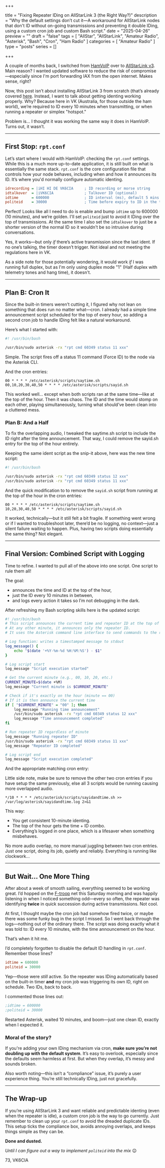 +++

title = "Fixing Repeater IDing on AllStarLink 3 (the Right Way?)"
description = "Why the default settings don’t cut it—A workaround for AllStarLink nodes that don't ID without on-going transmissions and preventing it double IDing, using a custom cron job and custom Bash script."
date = "2025-04-26"
preview = ""
draft = "false"
tags = [ "AllStar", "AllStarLink", "Amateur Radio", "Asterisk", "Bash", "Cron", "Ham Radio" ]
categories = [ "Amateur Radio" ]
type = "posts"
series = []

+++

A couple of months back, I switched from [HamVoIP](https://www.hamvoip.org/) over to [AllStarLink v3](https://www.allstarlink.org/). Main reason? I wanted updated software to reduce the risk of compromise—especially since I'm port forwarding IAX from the open internet. Makes sense, right?

Now, this post isn’t about installing AllStarLink 3 from scratch (that’s already covered [here](https://allstarlink.github.io/user-guide/pi-detailed/). Instead, I want to talk about getting identing working properly. Why? Because here in VK (Australia, for those outside the ham world), we’re required to ID every 10 minutes when transmitting, or when running a repeater or simplex "hotspot."

Problem is... I thought it was working the same way it does in HamVoIP. Turns out, it wasn’t.

---

## First Stop: `rpt.conf`

Let’s start where I would with HamVoIP: checking the `rpt.conf` settings. While this is a much more up-to-date application, it is still built on what is essentially the same stack. `rpt.conf` is the core configuration file that controls how your node behaves, including when and how it announces its ID. It’s where you'd normally configure automatic identing.

```INI
idrecording = |iHI HI DE VK6CIA     ; ID recording or morse string
idtalkover  = |iVK6CIA              ; Talkover ID (optional)
idtime      = 600000                ; ID interval (ms), default 5 mins (300000)
politeid    = 30000                 ; Time before expiry to ID in the tail (default 30000)
```

Perfect! Looks like all I need to do is enable and bump `idtime` up to 600000 (10 minutes), and we’re golden. I'll set `politeid` just to avoid it IDing over the top of transmissions. At the same time I also set the `idtalkover` to just be a shorter version of the normal ID so it wouldn't be so intrusive during conversations.

Yes, it works—but only *if* there’s active transmission since the last ident. If no one’s talking, the timer doesn’t trigger. Not ideal and not meeting the regulations here in VK.

As a side note for those potentially wondering, it would work *if* I was running full duplex, but as I'm only using duplex mode "1" (Half duplex with telemetry tones and hang time), it doesn't.

---

## Plan B: Cron It

Since the built-in timers weren’t cutting it, I figured why not lean on something that does run no matter what—cron. I already had a simple time announcement script scheduled for the top of every hour, so adding a second cron job to handle IDing felt like a natural workaround.

Here’s what I started with:

```Bash
#! /usr/bin/bash

/usr/bin/sudo asterisk -rx "rpt cmd 60349 status 11 xxx"
```

Simple. The script fires off a status 11 command (Force ID) to the node via the Asterisk CLI.

And the cron entries:

```Text
00 * * * * /etc/asterisk/scripts/saytime.sh
00,10,20,30,40,50 * * * * /etc/asterisk/scripts/sayid.sh
```

This worked well... except when both scripts ran at the same time—like at the top of the hour. Then it was chaos. The ID and the time would stomp on each other, playing simultaneously, turning what should’ve been clean into a cluttered mess.

### Plan B: And a Half

To fix the overlapping audio, I tweaked the saytime.sh script to include the ID right after the time announcement. That way, I could remove the sayid.sh entry for the top of the hour entirely.

Keeping the same ident script as the snip-it above, here was the new time script:

```Bash
#! /usr/bin/bash

/usr/bin/sudo asterisk -rx "rpt cmd 60349 status 12 xxx"
/usr/bin/sudo asterisk -rx "rpt cmd 60349 status 11 xxx"
```

And the quick modification to to remove the `sayid.sh` script from running at the top of the hour in the cron entries:

```Text
00 * * * * /etc/asterisk/scripts/saytime.sh
10,20,30,40,50 * * * * /etc/asterisk/scripts/sayid.sh
```

It worked, technically—but it still felt a bit fragile. If something went wrong or if I wanted to troubleshoot later, there’d be no logging, no context—just a silent failure waiting to happen. Plus, having two scripts doing essentially the same thing? Not elegant.

---

## Final Version: Combined Script with Logging

Time to refine. I wanted to pull all of the above into one script. One script to rule them all!

The goal:
* announces the time and ID at the top of the hour,
* just the ID every 10 minutes in between,
* and logs every action it takes so I’m not debugging in the dark.

After refreshing my Bash scripting skills here is the updated script:

```Bash
#! /usr/bin/bash
# This script announces the current time and repeater ID at the top of each hour.
# At any other minute, it announces only the repeater ID.
# It uses the Asterisk command line interface to send commands to the repeater.

# Log function: writes a timestamped message to stdout
log_message() {
    echo "$(date '+%Y-%m-%d %H:%M:%S') - $1"
}

# Log script start
log_message "Script execution started"

# Get the current minute (e.g., 00, 10, 20, etc.)
CURRENT_MINUTE=$(date +%M)
log_message "Current minute is $CURRENT_MINUTE"

# Check if it's exactly on the hour (minute == 00)
# If it is then announce the current time
if [ "$CURRENT_MINUTE" = "00" ]; then
    log_message "Running time announcement"
    /usr/bin/sudo asterisk -rx "rpt cmd 60349 status 12 xxx"
    log_message "Time announcement completed"
fi

# Run repeater ID regardless of minute
log_message "Running repeater ID"
/usr/bin/sudo asterisk -rx "rpt cmd 60349 status 11 xxx"
log_message "Repeater ID completed"

# Log script end
log_message "Script execution completed"
```

And the appropriate matching cron entry:

Little side note, make be sure to remove the other two cron entries if you have setup the same previously, else all 3 scripts would be running causing more overlapped audio.

```Text
*/10 * * * * /etc/asterisk/scripts/sayidandtime.sh >> /var/log/asterisk/sayidandtime.log 2>&1
```

This way:
* You get consistent 10-minute identing.
* The top of the hour gets the time + ID combo.
* Everything’s logged in one place, which is a lifesaver when something misbehaves.

No more audio overlap, no more manual juggling between two cron entries. Just one script, doing its job, quietly and reliably. Everything is running like clockwork...

---

## But Wait... One More Thing

After about a week of smooth sailing, everything seemed to be working great. I’d hopped on the [F-troop](https://groups.io/g/ftroop) net this Saturday morning and was happily listening in when I noticed something odd—every so often, the repeater was identifying **twice** in quick succession during active transmissions. Not cool.

At first, I thought maybe the cron job had somehow fired twice, or maybe there was some funky bug in the script I missed. So I went back through the logs—nothing out of the ordinary there. The script was doing exactly what it was told to: ID every 10 minutes, with the time announcement on the hour.

That’s when it hit me.

I’d completely forgotten to disable the default ID handling in `rpt.conf`. Remember those lines?

```INI
idtime = 600000
politeid = 30000
```

Yep—those were *still* active. So the repeater was IDing automatically based on the built-in timer **and** my cron job was triggering its own ID, right on schedule. Two IDs, back to back.

I commented those lines out:

```INI
;idtime = 600000
;politeid = 30000
```

Restarted Asterisk, waited 10 minutes, and boom—just one clean ID, exactly when I expected it.

### Moral of the story?

If you're adding your own IDing mechanism via cron, **make sure you’re not doubling up with the default system**. It’s easy to overlook, especially since the defaults seem harmless at first. But when they overlap, it’s messy and sounds broken.

Also worth noting—this isn’t a “compliance” issue, it’s purely a user experience thing. You’re still technically IDing, just not gracefully.

---

## The Wrap-up

If you’re using AllStarLink 3 and want reliable and predictable identing (even when the repeater is idle), a custom cron job is the way to go currently. Just remember to clean up your `rpt.conf` to avoid the dreaded duplicate IDs. This setup ticks the compliance box, avoids annoying overlaps, and keeps things simple as they can be.

**Done and dusted.**

*Until I can figure out a way to implement `politeid` into the mix* 😉

73, VK6CIA